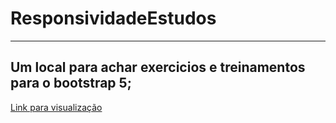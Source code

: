 # ResponsividadeEstudos
***
Um local para achar exercicios e treinamentos para o bootstrap 5;
---
[Link para visualização](https://silvanmiller.github.io/ResponsividadeEstudos/)
